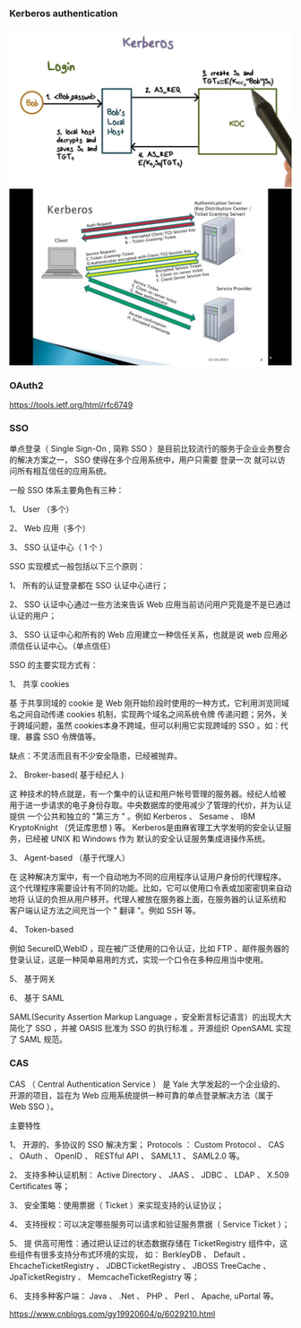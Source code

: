 
### Kerberos authentication
![](kerberos.jpg)
![](kerberos02.jpg)
### OAuth2
https://tools.ietf.org/html/rfc6749


### SSO

单点登录（ Single Sign-On , 简称 SSO ）是目前比较流行的服务于企业业务整合的解决方案之一， SSO 使得在多个应用系统中，用户只需要 登录一次 就可以访问所有相互信任的应用系统。
 
一般 SSO 体系主要角色有三种：

1、 User （多个）
 
2、 Web 应用（多个）
 
3、 SSO 认证中心（ 1 个 ）
 
SSO 实现模式一般包括以下三个原则：
 
1、   所有的认证登录都在 SSO 认证中心进行；
 
2、   SSO 认证中心通过一些方法来告诉 Web 应用当前访问用户究竟是不是已通过认证的用户；
 
3、   SSO 认证中心和所有的 Web 应用建立一种信任关系，也就是说 web 应用必须信任认证中心。（单点信任）
 
SSO 的主要实现方式有：
 
1、   共享 cookies
 
基 于共享同域的 cookie 是 Web 刚开始阶段时使用的一种方式，它利用浏览同域名之间自动传递 cookies 机制，实现两个域名之间系统令牌 传递问题；另外，关于跨域问题，虽然 cookies本身不跨域，但可以利用它实现跨域的 SSO 。如：代理、暴露 SSO 令牌值等。
 
缺点：不灵活而且有不少安全隐患，已经被抛弃。
 
2、   Broker-based( 基于经纪人 )
 
这 种技术的特点就是，有一个集中的认证和用户帐号管理的服务器。经纪人给被用于进一步请求的电子身份存取。中央数据库的使用减少了管理的代价，并为认证提供 一个公共和独立的 "第三方 " 。例如 Kerberos 、 Sesame 、 IBM KryptoKnight （凭证库思想 ) 等。 Kerberos是由麻省理工大学发明的安全认证服务，已经被 UNIX 和 Windows 作为 默认的安全认证服务集成进操作系统。
 
3、   Agent-based （基于代理人）
 
在 这种解决方案中，有一个自动地为不同的应用程序认证用户身份的代理程序。这个代理程序需要设计有不同的功能。比如，它可以使用口令表或加密密钥来自动地将 认证的负担从用户移开。代理人被放在服务器上面，在服务器的认证系统和客户端认证方法之间充当一个 " 翻译 "。例如 SSH 等。
 
4、   Token-based
 
例如 SecureID,WebID ，现在被广泛使用的口令认证，比如 FTP 、邮件服务器的登录认证，这是一种简单易用的方式，实现一个口令在多种应用当中使用。
 
5、   基于网关
 
6、   基于 SAML
 
SAML(Security Assertion Markup Language ，安全断言标记语言）的出现大大简化了 SSO ，并被 OASIS 批准为 SSO 的执行标准 。开源组织 OpenSAML 实现了 SAML 规范。

### CAS
CAS （ Central Authentication Service ） 是 Yale 大学发起的一个企业级的、开源的项目，旨在为 Web 应用系统提供一种可靠的单点登录解决方法（属于 Web SSO ）。
 
主要特性
 
1、   开源的、多协议的 SSO 解决方案； Protocols ： Custom Protocol 、 CAS 、 OAuth 、 OpenID 、 RESTful API 、 SAML1.1 、 SAML2.0 等。
 
2、   支持多种认证机制： Active Directory 、 JAAS 、 JDBC 、 LDAP 、 X.509 Certificates 等；
 
3、   安全策略：使用票据（ Ticket ）来实现支持的认证协议；
 
4、   支持授权：可以决定哪些服务可以请求和验证服务票据（ Service Ticket ）；
 
5、   提 供高可用性：通过把认证过的状态数据存储在 TicketRegistry 组件中，这些组件有很多支持分布式环境的实现， 如： BerkleyDB 、 Default 、 EhcacheTicketRegistry 、 JDBCTicketRegistry 、 JBOSS TreeCache 、 JpaTicketRegistry 、 MemcacheTicketRegistry 等；
 
6、   支持多种客户端： Java 、 .Net 、 PHP 、 Perl 、 Apache, uPortal 等。

https://www.cnblogs.com/gy19920604/p/6029210.html

